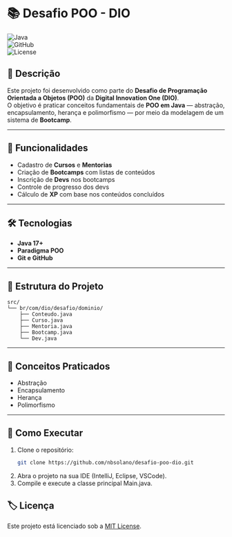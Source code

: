 # 📚 Desafio POO - DIO

![Java](https://img.shields.io/badge/Java-ED8B00?style=for-the-badge&logo=openjdk&logoColor=white)  
![GitHub](https://img.shields.io/badge/GitHub-100000?style=for-the-badge&logo=github&logoColor=white)  
![License](https://img.shields.io/badge/license-MIT-green?style=for-the-badge)

## 📝 Descrição

Este projeto foi desenvolvido como parte do **Desafio de Programação Orientada a Objetos (POO)** da **Digital Innovation One (DIO)**.  
O objetivo é praticar conceitos fundamentais de **POO em Java** — abstração, encapsulamento, herança e polimorfismo — por meio da modelagem de um sistema de **Bootcamp**.  

---

## 🚀 Funcionalidades

- Cadastro de **Cursos** e **Mentorias**  
- Criação de **Bootcamps** com listas de conteúdos  
- Inscrição de **Devs** nos bootcamps  
- Controle de progresso dos devs  
- Cálculo de **XP** com base nos conteúdos concluídos  

---

## 🛠️ Tecnologias

- **Java 17+**  
- **Paradigma POO**  
- **Git e GitHub**  

---

## 📂 Estrutura do Projeto

```text
src/
└── br/com/dio/desafio/dominio/
    ├── Conteudo.java
    ├── Curso.java
    ├── Mentoria.java
    ├── Bootcamp.java
    └── Dev.java
````


---

## 🎯 Conceitos Praticados

- Abstração  
- Encapsulamento  
- Herança  
- Polimorfismo  

---

## 📌 Como Executar

1. Clone o repositório:  
   ```bash
   git clone https://github.com/nbsolano/desafio-poo-dio.git
2. Abra o projeto na sua IDE (IntelliJ, Eclipse, VSCode).
3. Compile e execute a classe principal Main.java.

## 🏷️ Licença

Este projeto está licenciado sob a [MIT License](https://opensource.org/licenses/MIT).

